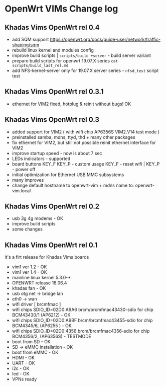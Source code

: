# OpenWrt VIMs Change log

## Khadas Vims OpenWrt rel 0.4

+ add SQM support https://openwrt.org/docs/guide-user/network/traffic-shaping/sqm
+ rebuild linux kernel and modules config
+ improve build scripts | `scripts/build +server` - build server variant
+ prepare build scripts for openwrt 19.07.X series `cat scripts/build_last_rel.md`
+ add NFS-kernel-server only for 19.07.X server series - `nfsd_test` script test

## Khadas Vims OpenWrt rel 0.3.1

+ ethernet for VIM2 fixed, hotplug & reinit without bugs! OK

## Khadas Vims OpenWrt rel 0.3

+ added support for VIM2 ( with wifi chip AP6356S VIM2.V14 test mode )
+ preinstalled samba, mdns, ttyd, thd + many other packages
+ fix ethernet for VIM2, but still not possible reinit ethernet interface for VIM2
+ improve startup speed - now is about 7 sec
+ LEDs indicators - supported
+ board buttons KEY_F KEY_P - custom usage KEY_F - reset wifi | KEY_P - power off
+ initial optimization for Ethernet USB MMC subsystems
+ many improves
+ change default hostname to openwrt-vim + mdns name to: openwrt-vim.local

## Khadas Vims OpenWrt rel 0.2

+ usb 3g 4g modems - OK
+ improve build scripts
+ some changes

## Khadas Vims OpenWrt rel 0.1

it's a firt release for Khadas Vims boards

+ vim1 ver 1.2 - OK
+ vim1 ver 1.4 - OK
+ mainline linux kernel 5.3.0-*
+ OPENWRT release 18.06.4
+ khadas fan - OK
+ usb otg net -> bridge lan
+ eth0 -> wan
+ wifi driver [ brcmfmac ]
+ wifi chips SDIO_ID=02D0:A9A6 brcm/brcmfmac43430-sdio for chip BCM43430/1  (AP6212) - OK
+ wifi chips SDIO_ID=02D0:A9BF brcm/brcmfmac43455-sdio for chip BCM4345/6, (AP6255 ) - OK
+ wifi chips SDIO_ID=02D0:4356 brcm/brcmfmac4356-sdio for chip BCM4356/2, (AP6356S) - TESTMODE
+ boot from SD - OK
+ SD -> eMMC installation - OK
+ boot from eMMC - OK
+ HDMI - OK
+ UART - OK
+ i2c  - OK
+ led  - OK
+ VPNs ready

